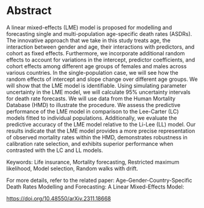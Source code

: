 # Abstract
A linear mixed-effects (LME) model is proposed for modelling and forecasting single and multi-population age-specific death rates (ASDRs). The innovative approach that we take in this study treats age, the interaction between gender and age, their interactions with predictors, and cohort as fixed effects. Furthermore, we incorporate additional random effects to account for variations in the intercept, predictor coefficients, and cohort effects among different age groups of females and males across various countries. In the single-population case, we will see how the random effects of intercept and slope change over different age groups. We will show that the LME model is identifiable. Using simulating parameter uncertainty in the LME model, we will calculate 95% uncertainty intervals for death rate forecasts. We will use data from the Human Mortality Database (HMD) to illustrate the procedure. We assess the predictive performance of the LME model in comparison to the Lee-Carter (LC) models fitted to individual populations. Additionally, we evaluate the predictive accuracy of the LME model relative to the Li-Lee (LL) model. Our results indicate that the LME model provides a more precise representation of observed mortality rates within the HMD, demonstrates robustness in calibration rate selection, and exhibits superior performance when contrasted with the LC and LL models.

Keywords: Life insurance, Mortality forecasting, Restricted maximum likelihood, Model selection, Random walks with drift.

For more details, refer to the related paper: Age-Gender-Country-Specific Death Rates Modelling and Forecasting: A Linear Mixed-Effects Model:

https://doi.org/10.48550/arXiv.2311.18668
